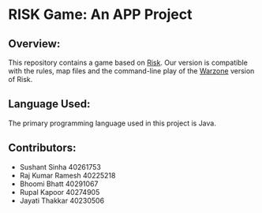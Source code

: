# RISK Game: An APP Project

## Overview:

This repository contains a game based on [Risk](https://store.steampowered.com/app/1128810/RISK_Global_Domination/). Our version is compatible with the rules, map files and the command-line play of the [Warzone](https://www.warzone.com/) version of Risk.

## Language Used:

The primary programming language used in this project is Java.

## Contributors:

- Sushant Sinha 40261753
- Raj Kumar Ramesh 40225218
- Bhoomi Bhatt 40291067
- Rupal Kapoor 40274905
- Jayati Thakkar 40230506
